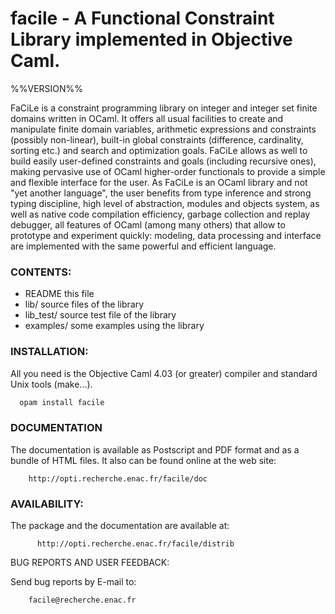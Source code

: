 # facile - A Functional Constraint Library implemented in Objective Caml.

%%VERSION%%

FaCiLe is a constraint programming library on integer and integer set finite domains written in OCaml. It offers all usual facilities to create and manipulate finite domain variables, arithmetic expressions and constraints (possibly non-linear), built-in global constraints (difference, cardinality, sorting etc.) and search and optimization goals. FaCiLe allows as well to build easily user-defined constraints and goals (including recursive ones), making pervasive use of OCaml higher-order functionals to provide a simple and flexible interface for the user. As FaCiLe is an OCaml library and not "yet another language", the user benefits from type inference and strong typing discipline, high level of abstraction, modules and objects system, as well as native code compilation efficiency, garbage collection and replay debugger, all features of OCaml (among many others) that allow to prototype and experiment quickly: modeling, data processing and interface are implemented with the same powerful and efficient language.

### CONTENTS:

  * README        this file
  * lib/          source files of the library
  * lib_test/     source test file of the library
  * examples/     some examples using the library

### INSTALLATION:

  All you need is the Objective Caml 4.03 (or greater) compiler and
standard Unix tools (make...).

```bash
  opam install facile
```
### DOCUMENTATION

  The documentation is available as Postscript and PDF format and as a bundle
of HTML files. It also can be found online at the web site:

        http://opti.recherche.enac.fr/facile/doc

### AVAILABILITY:

  The package and the documentation are available at:

	      http://opti.recherche.enac.fr/facile/distrib

BUG REPORTS AND USER FEEDBACK:

Send bug reports by E-mail to:

        facile@recherche.enac.fr
